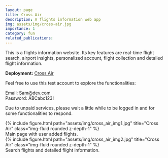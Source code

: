 ```yaml
---
layout: page
title: Cross Air
description: A flights information web app
img: assets/img/cross-air.jpg
importance: 1
category: fun
related_publications:
---
```


This is a flights information website. Its key features are real-time flight search, airport insights, personalized account, flight collection and detailed flight information.

**Deployment:** [Cross Air](https://crossair.onrender.com)

Feel free to use this test account to explore the functionalities:

Email: Sam@dev.com<br>
Password: ABCabc123!

Due to unpaid services, please wait a little while to be logged in and for some functionalities to respond.

<div class="row">
    <div class="col-sm mt-3 mt-md-0">
        {% include figure.html path="assets/img/cross_air_img1.jpg" title="Cross Air" class="img-fluid rounded z-depth-1" %}
    </div>
</div>
<div class="caption">
    Main page with user added flights.
</div>

<div class="row">
    <div class="col-sm mt-3 mt-md-0">
        {% include figure.html path="assets/img/cross_air_img2.jpg" title="Cross Air" class="img-fluid rounded z-depth-1" %}
    </div>
</div>
<div class="caption">
    Search flights and detailed flight information.
</div>

